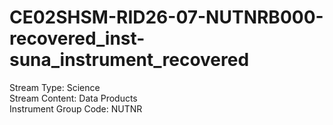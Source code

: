 # CE02SHSM-RID26-07-NUTNRB000-recovered_inst-suna_instrument_recovered

Stream Type: Science<br>
Stream Content: Data Products<br>
Instrument Group Code: NUTNR<br>
